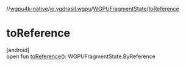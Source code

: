 //[wgpu4k-native](../../../index.md)/[io.ygdrasil.wgpu](../index.md)/[WGPUFragmentState](index.md)/[toReference](to-reference.md)

# toReference

[android]\
open fun [toReference](to-reference.md)(): WGPUFragmentState.ByReference